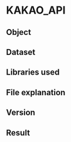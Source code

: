 # KAKAO_API

## Object

## Dataset

## Libraries used


## File explanation


## Version

## Result
